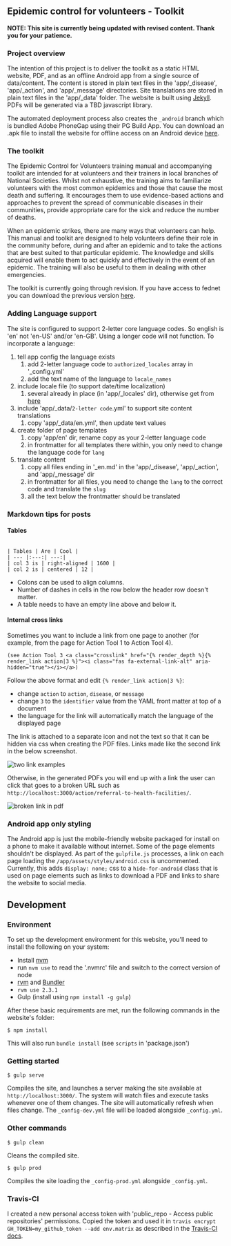 ## Epidemic control for volunteers - Toolkit

**NOTE: This site is currently being updated with revised content. Thank you for your patience.**

### Project overview

The intention of this project is to deliver the toolkit as a static HTML website, PDF, and as an offline Android app from a single source of data/content. The content is stored in plain text files in the 'app/\_disease', 'app/\_action', and 'app/\_message' directories. Site translations are stored in plain text files in the 'app/\_data' folder. The website is built using [Jekyll](https://jekyllrb.com/). PDFs will be generated via a TBD javascript library.

The automated deployment process also creates the `_android` branch which is bundled Adobe PhoneGap using their PG Build App.
You can download an .apk file to install the website for offline access on an Android device [here](https://build.phonegap.com/apps/3033001/share).

### The toolkit

The Epidemic Control for Volunteers training manual and accompanying toolkit are intended for at volunteers and their trainers in local branches of National Societies. Whilst not exhaustive, the training aims to familiarize volunteers with the most common epidemics and those that cause the most death and suffering. It encourages them to use evidence-based actions and approaches to prevent the spread of communicable diseases in their communities, provide appropriate care for the sick and reduce the number of deaths.

When an epidemic strikes, there are many ways that volunteers can help. This manual and toolkit are designed to help volunteers define their role in the community before, during and after an epidemic and to take the actions that are best suited to that particular epidemic. The knowledge and skills acquired will enable them to act quickly and effectively in the event of an epidemic. The training will also be useful to them in dealing with other emergencies.

The toolkit is currently going through revision. If you have access to fednet you can download the previous version [here](https://fednet.ifrc.org/en/resources/health/emergency-health/communicable-diseases-in-emergencies/epidemic-control-for-volunteers/).

### Adding Language support

The site is configured to support 2-letter core language codes. So english is 'en' not 'en-US' and/or 'en-GB'. Using a longer code will not function. To incorporate a language:

1. tell app config the language exists
    1. add 2-letter language code to `authorized_locales` array in '\_config.yml'
    2. add the text name of the language to `locale_names`
2. include locale file (to support date/time localization)
    1. several already in place (in 'app/\_locales' dir), otherwise get from [here](https://github.com/svenfuchs/rails-i18n/tree/master/rails/locale)
3. include 'app/\_data/`2-letter code`.yml' to support site content translations
    1. copy 'app/\_data/en.yml', then update text values
4. create folder of page templates
    1. copy 'app/en' dir, rename copy as your 2-letter language code
    2. in frontmatter for all templates there within, you only need to change the language code for `lang`
5. translate content
    1. copy all files ending in '\_en.md' in the 'app/\_disease', 'app/\_action', and 'app/\_message' dir
    2. in frontmatter for all files, you need to change the `lang` to the correct code and translate the `slug`
    3. all the text below the frontmatter should be translated

### Markdown tips for posts

#### Tables

```

| Tables | Are | Cool |
| --- |:---:| ---:|
| col 3 is | right-aligned | 1600 |
| col 2 is | centered | 12 |

```
- Colons can be used to align columns.
- Number of dashes in cells in the row below the header row doesn't matter.
- A table needs to have an empty line above and below it.

#### Internal cross links

Sometimes you want to include a link from one page to another (for example, from the page for Action Tool 1 to Action Tool 4).

```
(see Action Tool 3 <a class="crosslink" href="{% render_depth %}{% render_link action|3 %}"><i class="fas fa-external-link-alt" aria-hidden="true"></i></a>)
```

Follow the above format and edit `{% render_link action|3 %}`:
- change `action` to `action`, `disease`, or `message`
- change `3` to the `identifier` value from the YAML front matter at top of a document
- the language for the link will automatically match the language of the displayed page

The link is attached to a separate icon and not the text so that it can be hidden via css when creating the PDF files. Links made like the second link in the below screenshot.

![two link examples](https://user-images.githubusercontent.com/4806884/42845290-783d620e-89e3-11e8-9f43-f5e87b25d43f.png)

Otherwise, in the generated PDFs you will end up with a link the user can click that goes to a broken URL such as `http://localhost:3000/action/referral-to-health-facilities/`.

![broken link in pdf](https://user-images.githubusercontent.com/4806884/42845206-368e339c-89e3-11e8-9c64-11244d58e4f4.png)

### Android app only styling

The Android app is just the mobile-friendly website packaged for install on a phone to make it available without internet. Some of the page elements shouldn't be displayed. As part of the `gulpfile.js` processes, a link on each page loading the `/app/assets/styles/android.css` is uncommented. Currently, this adds `display: none;` css to a `hide-for-android` class that is used on page elements such as links to download a PDF and links to share the website to social media.

## Development

### Environment

To set up the development environment for this website, you'll need to install the following on your system:

- Install [nvm](https://github.com/creationix/nvm)
- run `nvm use` to read the '.nvmrc' file and switch to the correct version of node
- [rvm](https://rvm.io/) and [Bundler](http://bundler.io/)
- `rvm use 2.3.1`
- Gulp (install using `npm install -g gulp`)

After these basic requirements are met, run the following commands in the website's folder:
```
$ npm install
```
This will also run `bundle install` (see `scripts` in 'package.json')


### Getting started

```
$ gulp serve
```
Compiles the site, and launches a server making the site available at `http://localhost:3000/`. The system will watch files and execute tasks whenever one of them changes. The site will automatically refresh when files change. The `_config-dev.yml` file will be loaded alongside `_config.yml`.

### Other commands

```
$ gulp clean
```
Cleans the compiled site.

```
$ gulp prod
```
Compiles the site loading the `_config-prod.yml` alongside `_config.yml`.

### Travis-CI

I created a new personal access token with 'public_repo - Access public repositories' permissions. Copied the token and used it in `travis encrypt GH_TOKEN=my_github_token --add env.matrix` as described in the [Travis-CI docs](https://docs.travis-ci.com/user/environment-variables#Encrypting-environment-variables).
